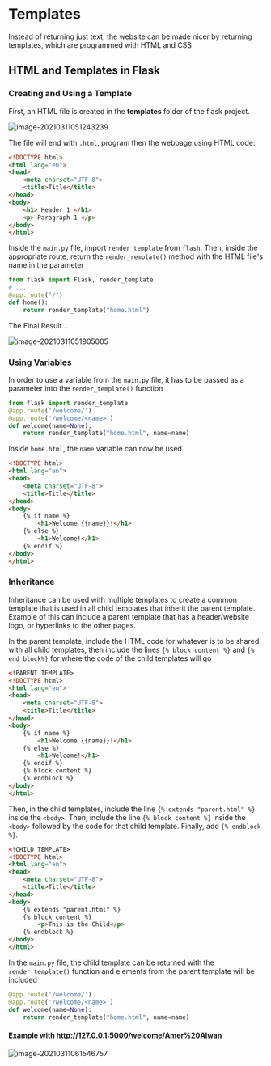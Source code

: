# Templates

Instead of returning just text, the website can be made nicer by returning templates, which are programmed with HTML and CSS

## HTML and Templates in Flask

### Creating and Using a Template

First, an HTML file is created in the **templates** folder of the flask project.

![image-20210311051243239](C:\Users\amera\AppData\Roaming\Typora\typora-user-images\image-20210311051243239.png)

The file will end with `.html`, program then the webpage using HTML code:

```html
<!DOCTYPE html>
<html lang="en">
<head>
    <meta charset="UTF-8">
    <title>Title</title>
</head>
<body>
    <h1> Header 1 </h1>
    <p> Paragraph 1 </p>
</body>
</html>
```

Inside the `main.py` file, import `render_template` from `flash`. Then, inside the appropriate route, return the `render_remplate()` method with the HTML file's name in the parameter

```python
from flask import Flask, render_template
# ...
@app.route("/")
def home():
    return render_template("home.html")
```

The Final Result...

![image-20210311051905005](C:\Users\amera\AppData\Roaming\Typora\typora-user-images\image-20210311051905005.png)

### Using Variables

In order to use a variable from the `main.py` file, it has to be passed as a parameter into the `render_template()` function

```python
from flask import render_template
@app.route('/welcome/')
@app.route('/welcome/<name>')
def welcome(name=None):
    return render_template("home.html", name=name)
```

Inside `home.html`, the `name` variable can now be used

```html
<!DOCTYPE html>
<html lang="en">
<head>
    <meta charset="UTF-8">
    <title>Title</title>
</head>
<body>
    {% if name %}
        <h1>Welcome {{name}}!</h1>
    {% else %}
        <h1>Welcome!</h1>
    {% endif %}
</body>
</html>
```

### Inheritance

Inheritance can be used with multiple templates to create a common template that is used in all child templates that inherit the parent template. Example of this can include a parent template that has a header/website logo, or hyperlinks to the other pages.

In the parent template, include the HTML code for whatever is to be shared with all child templates, then include the lines `{% block content %}` and `{% end block%}` for where the code of the child templates will go

```html
<!PARENT TEMPLATE>
<!DOCTYPE html>
<html lang="en">
<head>
    <meta charset="UTF-8">
    <title>Title</title>
</head>
<body>
    {% if name %}
        <h1>Welcome {{name}}!</h1>
    {% else %}
        <h1>Welcome!</h1>
    {% endif %}
    {% block content %}
    {% endblock %}
</body>
</html>
```

Then, in the child templates, include the line `{% extends "parent.html" %}` inside the `<body>`. Then, include the line `{% block content %}` inside the `<body>` followed by the code for that child template. Finally, add `{% endblock %}`.

```html
<!CHILD TEMPLATE>
<!DOCTYPE html>
<html lang="en">
<head>
    <meta charset="UTF-8">
    <title>Title</title>
</head>
<body>
    {% extends "parent.html" %}
    {% block content %}
    	<p>This is the Child</p>
    {% endblock %}
</body>
</html>
```

In the `main.py` file, the child template can be returned with the `render_template()` function and elements from the parent template will be included

```python
@app.route('/welcome/')
@app.route('/welcome/<name>')
def welcome(name=None):
    return render_template("home.html", name=name)
```

#### Example with http://127.0.0.1:5000/welcome/Amer%20Alwan

![image-20210311061546757](C:\Users\amera\AppData\Roaming\Typora\typora-user-images\image-20210311061546757.png)